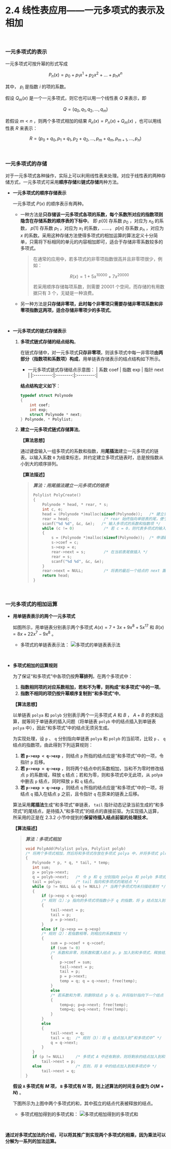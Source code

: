# 2.4 线性表应用——一元多项式的表示及相加


<br>

### 一元多项式的表示
一元多项式可按升幂的形式写成

$$P_n(x) = p_0 + p_1x^1 + p_2x^2 + ... + p_nx^n$$

其中， $p_i$ 是指数 $i$ 的项的系数。

假设 $Q_m(x)$ 是一个一元多项式，则它也可以用一个线性表 $Q$ 来表示，即

$$Q = (q_0, q_1, q_2, ..., q_m)$$

若假设 $m < n$ ，则两个多项式相加的结果 $R_n(x) = P_n(x) + Q_m(x)$ ，也可以用线性表 $R$ 来表示：

$$R = (p_0 + q_0, p_1 + q_1, p_2 + q_2, ..., p_m + q_m, p_{m+1}, ..., p_n)$$

<br>

### 一元多项式的存储
对于一元多项式各种操作，实际上可以利用线性表来处理。对应于线性表的两种存储方式，一元多项式可采用**顺序存储**和**链式存储**两种方法。

- **一元多项式的顺序存储表示**

  一元多项式 $P(x)$ 的顺序表示有两种。

    - 一种方法是**只存储该一元多项式各项的系数，每个系数所对应的指数项则隐含在存储系数的顺序表的下标中**。
      即 $p[0]$ 存系数 $p_0$ ，对应为 $x_0$ 的系数， $p[1]$ 存系数 $p_1$ ，对应为 $x_1$ 的系数，……， $p[n]$ 存系数 $p_n$ ，对应为 $x$ 的系数。采用这种存储方法使得多项式的相加运算的算法定义十分简单，只需将下标相同的单元的内容相加即可，适合于存储非零系数较多的多项式。

      > 在通常的应用中，若多项式的非零项指数很高并且非零项很少，例如：
      >
      > $$R(x) = 1 + 5x^{10000} + 7x^{20000}$$
      >
      > 若采用顺序存储每项系数，则需要 $20001$ 个空间，而存储的有用数据只有 $3$ 个，无疑是一种浪费。

    - 另一种方法是**只存储非零项，此时每个非零项只需要存储非零项系数和非零项指数这两项，适合存储非零项少的多项式**。

<br>

- **一元多项式的链式存储表示**

    1. **多项式链式存储的结点结构**。

       在链式存储中，对一元多项式**只存非零项**，则该多项式中每一非零项**由两部分（指数项和系数项）构成**，用单链表存储表示的结点结构如下所示。

        - 一元多项式链式存储结点示意图：
          | 系数 coef | 指数 exp | 指针 next |
          |:---------:|:--------:|:---------:|

       **结点结构定义如下**：
       ```c
       typedef struct Polynode
       {
           int coef;
           int exp;
           struct Polynode * next;
       } Polynode, * Polylist;
       ```

    2. **建立一元多项式链式存储算法**。

       **【算法思想】**

       通过键盘输入一组多项式的系数和指数，用**尾插法**建立一元多项式的链表。以输入系数 `0` 为结束标志，并约定建立多项式链表时，总是按指数从小到大的顺序排列。

       **【算法描述】**

       > ***算法：用尾插法建立一元多项式的链表***
       >
       > ```c
       > Polylist PolyCreate()
       > {
       >     Polynode * head, * rear, * s;
       >     int c, e;
       >     head = (Polynode *)malloc(sizeof(Polynode));   /* 建立多项式的头结点 */
       >     rear = head;               /* rear 始终指向单链表的尾，便于尾插法建表 */
       >     scanf("%d %d", &c, &e);   /* 输入多项式的系数和指数项 */
       >     while (c != 0)             /* 若 c = 0，则代表多项式的输入结束 */
       >     {
       >         s = (Polynode *)malloc(sizeof(Polynode));  /* 申请新的结点 */
       >         s->coef = c;
       >         s->exp = e;
       >         rear->next = s;        /* 在当前表尾做插入 */
       >         rear = s;
       >         scanf("%d %d", &c, &e);
       >     }
       >     rear->next = NULL;         /* 将表的最后一个结点的 next 置 NULL，以表示结束 */
       >     return head;
       > }
       > ```

<br>

### 一元多项式的相加运算
- **用单链表表示的两个一元多项式**

  如图所示，用单链表分别表示两个多项式 $A(x) = 7 + 3x + 9x^8 + 5x^{17}$ 和 $B(x) = 8x + 22x^7 - 9x^8$ 。

    - 多项式的单链表表示法：
      ![多项式的单链表表示法](img/多项式的单链表表示法.jpg "多项式的单链表表示法")

<br>

- **多项式相加的运算规则**

  为了保证“和多项式”中各项仍按**升幂排列**，在两个多项式中：
    1. **指数相同项的对应系数相加，若和不为零，则构成“和多项式”中的一项**。
    2. **指数不相同的项仍按升幂顺序复制到“和多项式”中**。

  **【算法思想】**

  以单链表 `polya` 和 `polyb` 分别表示两个一元多项式 $A$ 和 $B$ ， $A + B$ 的求和运算，就等同于单链表的插入问题（将单链表 `polyb` 中的结点插入到单链表 `polya` 中），因此“和多项式”中的结点无须另生成。

  为实现处理，设 `p` 、 `q` 分别指向单链表 `polya` 和 `polyb` 的当前项，比较 `p` 、 `q` 结点的指数项，由此得到下列运算规则：
    1. **若 `p->exp < q->exp`** ，则结点 `p` 所指的结点应是“和多项式”中的一项，令指针 `p` 后移。
    2. **若 `p->exp = q->exp`** ，则将两个结点中的系数相加，当和不为零时修改结点 `p` 的系数域，释放 `q` 结点；若和为零，则和多项式中无此项，从 `p`olya 中删去 `p` 结点，同时释放 `p` 和 `q` 结点。
    3. **若 `p->exp > q->exp`** ，则结点 `q` 所指的结点应是“和多项式”中的一项，将结点 `q` 插入在结点 `p` 之前，且令指针 `q` 在原来的链表上后移。

  算法采用**尾插法**生成“和多项式”单链表， `tail` 指针动态记录当前生成的“和多项式”的尾结点，是待插入“和多项式”的结点的直接前驱。为实现插入运算，所采用的正是在 2.3.2 小节中提到的**保留待插入结点前驱的处理技术**。

  **【算法描述】**

  > ***算法：多项式相加***
  >
  > ```c
  > void PolyAdd(Polylist polya, Polylist polyb)
  > /* 将两个多项式相加，然后将和多项式存放在多项式 polya 中，并将多项式 ployb 删除 */
  > {
  >    Polynode * p, * q, * tail, * temp;
  >    int sum;
  >    p = polya->next;
  >    q = polyb->next;   /* 令 p 和 q 分别指向 polya 和 polyb 多项式链表中的第一个结点 */
  >    tail = polya;      /* tail 指向和多项式的尾结点 */
  >    while (p != NULL && q != NULL) /* 当两个多项式均未扫描结束时 */
  >    {
  >        if (p->exp < q->exp)
  >        /* 规则（1）：p 指向的多项式项指数小于 q 的指数，将 p 结点加入到和多项式中 */
  >        {
  >            tail->next = p;
  >            tail = p;
  >            p = p->next;
  >        }
  >        else if (p->exp == q->exp)
  >        /* 规则（2）：若指数相等，则相应的系数相加 */
  >        {
  >            sum = p->coef + q->coef;
  >            if (sum != 0)
  >            /* 系数和非零，则系数和置入结点 p，p 加入到和多项式，释放结点 q，并将指针后移 */
  >            {
  >                p->coef = sum;
  >                tail->next = p;
  >                tail = p;
  >                p = p->next;
  >                temp = q; q = q->next; free(temp);
  >            }
  >            else
  >            /* 若系数和为零，则删除结点 p 与 q，并将指针指向下一个结点 */
  >            {
  >                temp=p; p=p->next; free(temp);
  >                temp=q; q=q->next; free(temp);
  >            }
  >        }
  >        else
  >        {
  >            tail->next = q;
  >            tail = q;  /* 规则（3）：将 q 结点加入到“和多项式中” */
  >            q = q->next;
  >        }
  >    }
  >    if (p != NULL)     /* 多项式 A 中还有剩余，则将剩余的结点加入到和多项式中 */
  >        tail->next = p;
  >    else               /* 否则，将 B 中的结点加入到和多项式中 */
  >        tail->next = q;
  > }
  > ```

  **假设 `A` 多项式有 $M$ 项， `B` 多项式有 $N$ 项，则上述算法的时间复杂度为 $O(M + N)$** 。

  下图所示为上图中两个多项式的和，其中孤立的结点代表被释放的结点。

    - 多项式相加得到的多项式和：
      ![多项式相加得到的多项式和](img/多项式相加得到的多项式和.jpg "多项式相加得到的多项式和")

<br>

**通过对多项式加法的介绍，可以将其推广到实现两个多项式的相乘，因为乘法可以分解为一系列的加法运算。**
